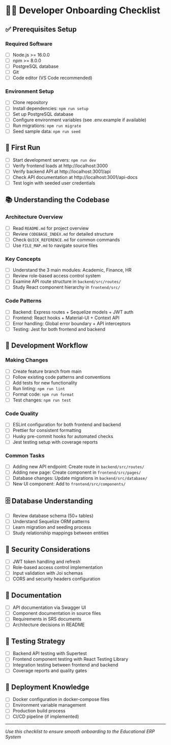 # 👨‍💻 Developer Onboarding Checklist

## ✅ Prerequisites Setup

### Required Software
- [ ] Node.js >= 16.0.0
- [ ] npm >= 8.0.0  
- [ ] PostgreSQL database
- [ ] Git
- [ ] Code editor (VS Code recommended)

### Environment Setup
- [ ] Clone repository
- [ ] Install dependencies: `npm run setup`
- [ ] Set up PostgreSQL database
- [ ] Configure environment variables (see .env.example if available)
- [ ] Run migrations: `npm run migrate`
- [ ] Seed sample data: `npm run seed`

## 🚀 First Run
- [ ] Start development servers: `npm run dev`
- [ ] Verify frontend loads at http://localhost:3000
- [ ] Verify backend API at http://localhost:3001/api
- [ ] Check API documentation at http://localhost:3001/api-docs
- [ ] Test login with seeded user credentials

## 📚 Understanding the Codebase

### Architecture Overview
- [ ] Read `README.md` for project overview
- [ ] Review `CODEBASE_INDEX.md` for detailed structure
- [ ] Check `QUICK_REFERENCE.md` for common commands
- [ ] Use `FILE_MAP.md` to navigate source files

### Key Concepts
- [ ] Understand the 3 main modules: Academic, Finance, HR
- [ ] Review role-based access control system
- [ ] Examine API route structure in `backend/src/routes/`
- [ ] Study React component hierarchy in `frontend/src/`

### Code Patterns
- [ ] Backend: Express routes + Sequelize models + JWT auth
- [ ] Frontend: React hooks + Material-UI + Context API
- [ ] Error handling: Global error boundary + API interceptors
- [ ] Testing: Jest for both frontend and backend

## 🔧 Development Workflow

### Making Changes
- [ ] Create feature branch from main
- [ ] Follow existing code patterns and conventions
- [ ] Add tests for new functionality
- [ ] Run linting: `npm run lint`
- [ ] Format code: `npm run format`
- [ ] Test changes: `npm run test`

### Code Quality
- [ ] ESLint configuration for both frontend and backend
- [ ] Prettier for consistent formatting
- [ ] Husky pre-commit hooks for automated checks
- [ ] Jest testing setup with coverage reports

### Common Tasks
- [ ] Adding new API endpoint: Create route in `backend/src/routes/`
- [ ] Adding new page: Create component in `frontend/src/pages/`
- [ ] Database changes: Update migrations in `backend/src/database/`
- [ ] New UI component: Add to `frontend/src/components/`

## 🗄️ Database Understanding
- [ ] Review database schema (50+ tables)
- [ ] Understand Sequelize ORM patterns
- [ ] Learn migration and seeding process
- [ ] Study relationship mappings between entities

## 🔐 Security Considerations
- [ ] JWT token handling and refresh
- [ ] Role-based access control implementation
- [ ] Input validation with Joi schemas
- [ ] CORS and security headers configuration

## 📖 Documentation
- [ ] API documentation via Swagger UI
- [ ] Component documentation in source files
- [ ] Requirements in SRS documents
- [ ] Architecture decisions in README

## 🧪 Testing Strategy
- [ ] Backend API testing with Supertest
- [ ] Frontend component testing with React Testing Library
- [ ] Integration testing between frontend and backend
- [ ] Coverage reports and quality gates

## 🚀 Deployment Knowledge
- [ ] Docker configuration in docker-compose files
- [ ] Environment variable management
- [ ] Production build process
- [ ] CI/CD pipeline (if implemented)

---
*Use this checklist to ensure smooth onboarding to the Educational ERP System*